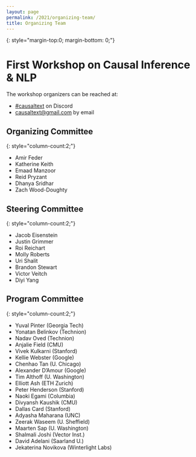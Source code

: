 ```yaml
---
layout: page
permalink: /2021/organizing-team/
title: Organizing Team
---
```


{: style="margin-top:0; margin-bottom: 0;"}
# First Workshop on Causal Inference & NLP

The workshop organizers can be reached at:

   * [#causaltext](https://discord.gg/wPb8Rwa) on Discord 
   * [causaltext@gmail.com](mailto:causaltext@gmail.com) by email

## Organizing Committee
  
  {: style="column-count:2;"}
  * Amir Feder
  * Katherine Keith
  * Emaad Manzoor
  * Reid Pryzant
  * Dhanya Sridhar
  * Zach Wood-Doughty

## Steering Committee
  
  {: style="column-count:2;"}
  * Jacob Eisenstein
  * Justin Grimmer
  * Roi Reichart
  * Molly Roberts
  * Uri Shalit
  * Brandon Stewart
  * Victor Veitch
  * Diyi Yang

## Program Committee

  {: style="column-count:2;"}
  * Yuval Pinter (Georgia Tech)
  * Yonatan Belinkov (Technion)
  * Nadav Oved (Technion)
  * Anjalie Field (CMU)
  * Vivek Kulkarni (Stanford)
  * Kellie Webster (Google)
  * Chenhao Tan (U. Chicago)
  * Alexander D’Amour (Google)
  * Tim Althoff (U. Washington)
  * Elliott Ash (ETH Zurich)
  * Peter Henderson (Stanford)
  * Naoki Egami (Columbia)
  * Divyansh Kaushik (CMU)
  * Dallas Card (Stanford)
  * Adyasha Maharana (UNC)
  * Zeerak Waseem (U. Sheffield)
  * Maarten Sap (U. Washington)
  * Shalmali Joshi (Vector Inst.)
  * David Adelani (Saarland U.)
  * Jekaterina Novikova (Winterlight Labs)
